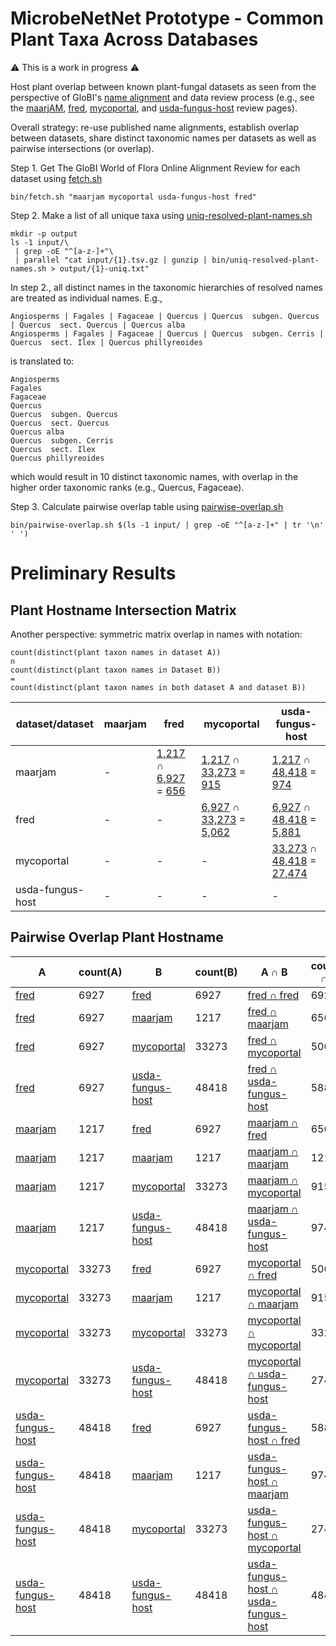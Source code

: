 # MicrobeNetNet Prototype - Common Plant Taxa Across Databases 

:warning: This is a work in progress :warning:

Host plant overlap between known plant-fungal datasets as seen from the perspective of GloBI's [name alignment](https://big-bee-network.github.io/name-alignment-workshop/) and data review process (e.g., see the [maarjAM](https://depot.globalbioticinteractions.org/reviews/globalbioticinteractions/maarjam), [fred](https://depot.globalbioticinteractions.org/reviews/globalbioticinteractions/fred), [mycoportal](https://depot.globalbioticinteractions.org/reviews/globalbioticinteractions/mycoportal), and [usda-fungus-host](https://depot.globalbioticinteractions.org/reviews/globalbioticinteractions/usda-fungus-host) review pages).  

Overall strategy: re-use published name alignments, establish overlap between datasets, share distinct taxonomic names per datasets as well as pairwise intersections (or overlap). 


Step 1. Get The GloBI World of Flora Online Alignment Review for each dataset using [fetch.sh](bin/fetch.sh)
```
bin/fetch.sh "maarjam mycoportal usda-fungus-host fred"
```

Step 2. Make a list of all unique taxa using [uniq-resolved-plant-names.sh](bin/uniq-resolved-plant-names.sh)
```
mkdir -p output
ls -1 input/\
 | grep -oE "^[a-z-]+"\
 | parallel "cat input/{1}.tsv.gz | gunzip | bin/uniq-resolved-plant-names.sh > output/{1}-uniq.txt" 
```
In step 2., all distinct names in the taxonomic hierarchies of resolved names are treated as individual names. E.g., 

```
Angiosperms | Fagales | Fagaceae | Quercus | Quercus  subgen. Quercus | Quercus  sect. Quercus | Quercus alba
Angiosperms | Fagales | Fagaceae | Quercus | Quercus  subgen. Cerris | Quercus  sect. Ilex | Quercus phillyreoides
```

is translated to:

```
Angiosperms
Fagales
Fagaceae
Quercus
Quercus  subgen. Quercus
Quercus  sect. Quercus
Quercus alba 
Quercus  subgen. Cerris
Quercus  sect. Ilex
Quercus phillyreoides
```

which would result in 10 distinct taxonomic names, with overlap in the higher order taxonomic ranks (e.g., Quercus, Fagaceae). 

Step 3. Calculate pairwise overlap table using [pairwise-overlap.sh](bin/pairwise-overlap.sh)

```
bin/pairwise-overlap.sh $(ls -1 input/ | grep -oE "^[a-z-]+" | tr '\n' ' ')
```

# Preliminary Results

## Plant Hostname Intersection Matrix

Another perspective: symmetric matrix overlap in names with notation: 

```
count(distinct(plant taxon names in dataset A)) 
∩ 
count(distinct(plant taxon names in Dataset B))
= 
count(distinct(plant taxon names in both dataset A and dataset B))
```

dataset/dataset | maarjam | fred | mycoportal | usda-fungus-host
--- | --- | --- | --- | ---
maarjam | - | [1,217](output/maarjam-uniq.txt) ∩ [6,927](output/fred-uniq.txt) = [656](output/maarjam-intersect-fred.txt) | [1,217](output/maarjam-uniq.txt) ∩ [33,273](output/mycoportal-uniq.txt) = [915](output/maarjam-intersect-mycoportal.txt) | [1,217](output/maarjam-uniq.txt) ∩ [48,418](output/usda-fungus-host-uniq.txt) = [974](output/maarjam-intersect-usda-fungus-host.txt)
fred | - | - | [6,927](output/fred-uniq.txt) ∩ [33,273](output/mycoportal-uniq.txt) = [5,062](output/fred-intersect-mycoportal.txt) | [6,927](output/fred-uniq.txt) ∩ [48,418](output/usda-fungus-host-uniq.txt) = [5,881](output/fred-intersect-usda-fungus-host.txt)
mycoportal | - | - | - | [33,273](output/mycoportal-uniq.txt) ∩ [48,418](output/usda-fungus-host-uniq.txt) = [27,474](output/mycoportal-intersect-usda-fungus-host.txt)
usda-fungus-host | - | - | - | -

## Pairwise Overlap Plant Hostname 

A | count(A) | B | count(B) | A ∩ B | count(A ∩ B)
--- | --- | --- | --- | --- | ---
[fred](output/fred-uniq.txt) | 6927 | [fred](output/fred-uniq.txt) | 6927 | [fred ∩ fred](output/fred-intersect-fred.txt) | 6927
[fred](output/fred-uniq.txt) | 6927 | [maarjam](output/maarjam-uniq.txt) | 1217 | [fred ∩ maarjam](output/fred-intersect-maarjam.txt) | 656
[fred](output/fred-uniq.txt) | 6927 | [mycoportal](output/mycoportal-uniq.txt) | 33273 | [fred ∩ mycoportal](output/fred-intersect-mycoportal.txt) | 5062
[fred](output/fred-uniq.txt) | 6927 | [usda-fungus-host](output/usda-fungus-host-uniq.txt) | 48418 | [fred ∩ usda-fungus-host](output/fred-intersect-usda-fungus-host.txt) | 5881
[maarjam](output/maarjam-uniq.txt) | 1217 | [fred](output/fred-uniq.txt) | 6927 | [maarjam ∩ fred](output/maarjam-intersect-fred.txt) | 656
[maarjam](output/maarjam-uniq.txt) | 1217 | [maarjam](output/maarjam-uniq.txt) | 1217 | [maarjam ∩ maarjam](output/maarjam-intersect-maarjam.txt) | 1217
[maarjam](output/maarjam-uniq.txt) | 1217 | [mycoportal](output/mycoportal-uniq.txt) | 33273 | [maarjam ∩ mycoportal](output/maarjam-intersect-mycoportal.txt) | 915
[maarjam](output/maarjam-uniq.txt) | 1217 | [usda-fungus-host](output/usda-fungus-host-uniq.txt) | 48418 | [maarjam ∩ usda-fungus-host](output/maarjam-intersect-usda-fungus-host.txt) | 974
[mycoportal](output/mycoportal-uniq.txt) | 33273 | [fred](output/fred-uniq.txt) | 6927 | [mycoportal ∩ fred](output/mycoportal-intersect-fred.txt) | 5062
[mycoportal](output/mycoportal-uniq.txt) | 33273 | [maarjam](output/maarjam-uniq.txt) | 1217 | [mycoportal ∩ maarjam](output/mycoportal-intersect-maarjam.txt) | 915
[mycoportal](output/mycoportal-uniq.txt) | 33273 | [mycoportal](output/mycoportal-uniq.txt) | 33273 | [mycoportal ∩ mycoportal](output/mycoportal-intersect-mycoportal.txt) | 33273
[mycoportal](output/mycoportal-uniq.txt) | 33273 | [usda-fungus-host](output/usda-fungus-host-uniq.txt) | 48418 | [mycoportal ∩ usda-fungus-host](output/mycoportal-intersect-usda-fungus-host.txt) | 27474
[usda-fungus-host](output/usda-fungus-host-uniq.txt) | 48418 | [fred](output/fred-uniq.txt) | 6927 | [usda-fungus-host ∩ fred](output/usda-fungus-host-intersect-fred.txt) | 5881
[usda-fungus-host](output/usda-fungus-host-uniq.txt) | 48418 | [maarjam](output/maarjam-uniq.txt) | 1217 | [usda-fungus-host ∩ maarjam](output/usda-fungus-host-intersect-maarjam.txt) | 974
[usda-fungus-host](output/usda-fungus-host-uniq.txt) | 48418 | [mycoportal](output/mycoportal-uniq.txt) | 33273 | [usda-fungus-host ∩ mycoportal](output/usda-fungus-host-intersect-mycoportal.txt) | 27474
[usda-fungus-host](output/usda-fungus-host-uniq.txt) | 48418 | [usda-fungus-host](output/usda-fungus-host-uniq.txt) | 48418 | [usda-fungus-host ∩ usda-fungus-host](output/usda-fungus-host-intersect-usda-fungus-host.txt) | 48418



